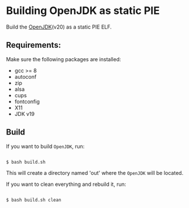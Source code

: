 # Building OpenJDK as static PIE

Build the [OpenJDK](https://openjdk.org/)(v20) as a static PIE ELF.

## Requirements:

Make sure the following packages are installed:
* gcc >= 8
* autoconf
* zip
* alsa
* cups
* fontconfig
* X11
* JDK v19

## Build

If you want to build `OpenJDK`, run:

```

$ bash build.sh
```

This will create a directory named 'out' where the `OpenJDK` will be located.

If you want to clean everything and rebuild it, run:

```

$ bash build.sh clean
```
